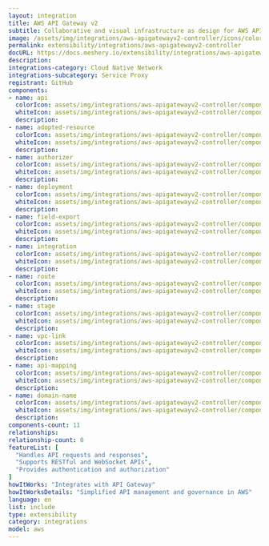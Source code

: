 ```yaml
---
layout: integration
title: AWS API Gateway v2
subtitle: Collaborative and visual infrastructure as design for AWS API Gateway v2
image: /assets/img/integrations/aws-apigatewayv2-controller/icons/color/aws-apigatewayv2-controller-color.svg
permalink: extensibility/integrations/aws-apigatewayv2-controller
docURL: https://docs.meshery.io/extensibility/integrations/aws-apigatewayv2-controller
description: 
integrations-category: Cloud Native Network
integrations-subcategory: Service Proxy
registrant: GitHub
components: 
- name: api
  colorIcon: assets/img/integrations/aws-apigatewayv2-controller/components/api/icons/color/api-color.svg
  whiteIcon: assets/img/integrations/aws-apigatewayv2-controller/components/api/icons/white/api-white.svg
  description: 
- name: adopted-resource
  colorIcon: assets/img/integrations/aws-apigatewayv2-controller/components/adopted-resource/icons/color/adopted-resource-color.svg
  whiteIcon: assets/img/integrations/aws-apigatewayv2-controller/components/adopted-resource/icons/white/adopted-resource-white.svg
  description: 
- name: authorizer
  colorIcon: assets/img/integrations/aws-apigatewayv2-controller/components/authorizer/icons/color/authorizer-color.svg
  whiteIcon: assets/img/integrations/aws-apigatewayv2-controller/components/authorizer/icons/white/authorizer-white.svg
  description: 
- name: deployment
  colorIcon: assets/img/integrations/aws-apigatewayv2-controller/components/deployment/icons/color/deployment-color.svg
  whiteIcon: assets/img/integrations/aws-apigatewayv2-controller/components/deployment/icons/white/deployment-white.svg
  description: 
- name: field-export
  colorIcon: assets/img/integrations/aws-apigatewayv2-controller/components/field-export/icons/color/field-export-color.svg
  whiteIcon: assets/img/integrations/aws-apigatewayv2-controller/components/field-export/icons/white/field-export-white.svg
  description: 
- name: integration
  colorIcon: assets/img/integrations/aws-apigatewayv2-controller/components/integration/icons/color/integration-color.svg
  whiteIcon: assets/img/integrations/aws-apigatewayv2-controller/components/integration/icons/white/integration-white.svg
  description: 
- name: route
  colorIcon: assets/img/integrations/aws-apigatewayv2-controller/components/route/icons/color/route-color.svg
  whiteIcon: assets/img/integrations/aws-apigatewayv2-controller/components/route/icons/white/route-white.svg
  description: 
- name: stage
  colorIcon: assets/img/integrations/aws-apigatewayv2-controller/components/stage/icons/color/stage-color.svg
  whiteIcon: assets/img/integrations/aws-apigatewayv2-controller/components/stage/icons/white/stage-white.svg
  description: 
- name: vpc-link
  colorIcon: assets/img/integrations/aws-apigatewayv2-controller/components/vpc-link/icons/color/vpc-link-color.svg
  whiteIcon: assets/img/integrations/aws-apigatewayv2-controller/components/vpc-link/icons/white/vpc-link-white.svg
  description: 
- name: api-mapping
  colorIcon: assets/img/integrations/aws-apigatewayv2-controller/components/api-mapping/icons/color/api-mapping-color.svg
  whiteIcon: assets/img/integrations/aws-apigatewayv2-controller/components/api-mapping/icons/white/api-mapping-white.svg
  description: 
- name: domain-name
  colorIcon: assets/img/integrations/aws-apigatewayv2-controller/components/domain-name/icons/color/domain-name-color.svg
  whiteIcon: assets/img/integrations/aws-apigatewayv2-controller/components/domain-name/icons/white/domain-name-white.svg
  description: 
components-count: 11
relationships: 
relationship-count: 0
featureList: [
  "Handles API requests and responses",
  "Supports RESTful and WebSocket APIs",
  "Provides authentication and authorization"
]
howItWorks: "Integrates with API Gateway"
howItWorksDetails: "Simplified API management and governance in AWS"
language: en
list: include
type: extensibility
category: integrations
model: aws
---
```


